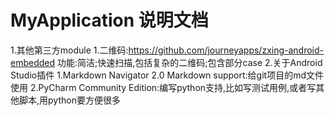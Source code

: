 # MyApplication 说明文档
1.其他第三方module
    1.二维码:https://github.com/journeyapps/zxing-android-embedded
        功能:简洁;快速扫描,包括复杂的二维码;包含部分case
2.关于Android Studio插件
    1.Markdown Navigator 2.0    Markdown support:给git项目的md文件使用
    2.PyCharm Community Edition:编写python支持,比如写测试用例,或者写其他脚本,用python要方便很多